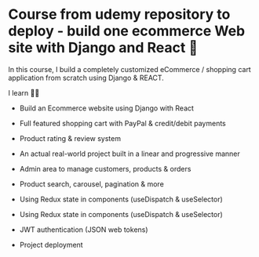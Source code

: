 # Course from udemy repository to deploy - build one ecommerce Web site with Django and React :rocket:


In this course, I build a completely customized eCommerce / shopping cart application from scratch using Django & REACT. 

I learn :man_technologist:

* Build an Ecommerce website using Django with React

* Full featured shopping cart with PayPal & credit/debit payments

* Product rating & review system

* An actual real-world project built in a linear and progressive manner

* Admin area to manage customers, products & orders

* Product search, carousel, pagination & more

* Using Redux state in components (useDispatch & useSelector)

* Using Redux state in components (useDispatch & useSelector)

* JWT authentication (JSON web tokens)

* Project deployment
